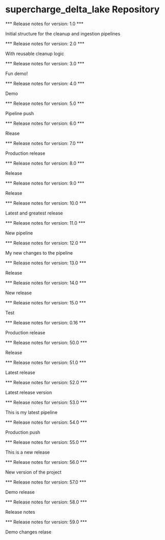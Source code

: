# supercharge_delta_lake Repository

*** Release notes for version: 1.0 ***

Initial structure for the cleanup and ingestion pipelines

*** Release notes for version: 2.0 ***

With reusable cleanup logic

*** Release notes for version: 3.0 ***

Fun demo!

*** Release notes for version: 4.0 ***

Demo

*** Release notes for version: 5.0 ***

Pipeline push

*** Release notes for version: 6.0 ***

Rlease

*** Release notes for version: 7.0 ***

Production release

*** Release notes for version: 8.0 ***

Release

*** Release notes for version: 9.0 ***

Release 

*** Release notes for version: 10.0 ***

Latest and greatest release

*** Release notes for version: 11.0 ***

New pipeline

*** Release notes for version: 12.0 ***

My new changes to the pipeline

*** Release notes for version: 13.0 ***

Release

*** Release notes for version: 14.0 ***

New release

*** Release notes for version: 15.0 ***

Test

*** Release notes for version: 0.16 ***

Production release

*** Release notes for version: 50.0 ***

Release

*** Release notes for version: 51.0 ***

Latest release

*** Release notes for version: 52.0 ***

Latest release version

*** Release notes for version: 53.0 ***

This is my latest pipeline

*** Release notes for version: 54.0 ***

Production push

*** Release notes for version: 55.0 ***

This is a new release

*** Release notes for version: 56.0 ***

New version of the project

*** Release notes for version: 57.0 ***

Demo release

*** Release notes for version: 58.0 ***

Release notes

*** Release notes for version: 59.0 ***

Demo changes relase